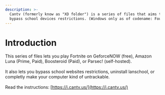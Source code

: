 ```yaml
---
description: >-
  Cantv (formerly know as "XD folder") is a series of files that aims to try and
  bypass school devices restrictions. (Windows only as of codename: Fountaine)
---
```


# Introduction

This series of files lets you play Fortnite on GeforceNOW (free), Amazon Luna (Prime, Paid), Boosteroid (Paid), or Parsec! (self-hosted).\
\
It also lets you bypass school websites restrictions, uninstall lanschool, or completly make your computer kind of untrackable.\
\
Read the instructions: [https://i.cantv.us/](https://i.cantv.us/)
